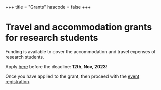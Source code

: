 +++
title = "Grants"
hascode = false
+++

# Travel and accommodation grants for research students

Funding is available to cover the accommodation and travel expenses of research students. 

Apply [here](https://docs.google.com/forms/d/1kA7bozLmHlX5iX4BhGjRNoYKn770ZmM3CMFj6_qlSdU/edit?ts=64f6b916) before
the deadline: **12th, Nov, 2023**!

Once you have applied to the grant, then proceed with the [event registration](). 


